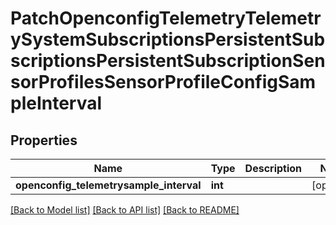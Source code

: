 # PatchOpenconfigTelemetryTelemetrySystemSubscriptionsPersistentSubscriptionsPersistentSubscriptionSensorProfilesSensorProfileConfigSampleInterval

## Properties
Name | Type | Description | Notes
------------ | ------------- | ------------- | -------------
**openconfig_telemetrysample_interval** | **int** |  | [optional] 

[[Back to Model list]](../README.md#documentation-for-models) [[Back to API list]](../README.md#documentation-for-api-endpoints) [[Back to README]](../README.md)


